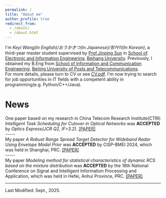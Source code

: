 ```yaml
---
permalink: /
title: "About me"
author_profile: true
redirect_from: 
  - /about/
  - /about.html
---
```

I'm _Keyi Wang(In English)/おうかきつ(In Japanese)/왕커이(In Korean)_, a third-year master student supervised by [Prof.Jinping Sun](https://shi.buaa.edu.cn/sunjinping/zh_CN/index/136932/list/index.htm) in [School of Electronic and Information Engineering](https://www.ee.buaa.edu.cn/), [Beihang University](https://www.buaa.edu.cn/). Previously, I obtained my B.Eng from [School of Information and Communication Engineering](https://sice.bupt.edu.cn/), [Beijing University of Posts and Telecommunications](https://www.bupt.edu.cn/).<br/>
For more details, please turn to CV or see [CV.pdf](/keyiwang.github.io/files/KeyiWang_Resume.pdf). I'm now trying to search for job opportunities in IT fields with a competent ability in programming(e.g. Python/C++/Java).

News
=====
One paper based on my research in China Telecom Research Institute(CTRI) _Intelligent Task Scheduling for Cutover in Optical Networks_ was __ACCEPTED__ by _Optics Express(JCR Q2, IF=3.2)_. [[PAPER]](https://doi.org/10.1364/OE.558603)<br/>
-----<br/>
My paper _A Robust Range Spread Target Detector for Wideband Radar Using Envelope Model Prior_ was __ACCEPTED__ by CISP-BMEI 2024, which was held in Shanghai, PRC. [[PAPER]](https://ieeexplore.ieee.org/document/10906088)<br/>
-----<br/>
My paper _Modeling method for statistical characteristics of dynamic RCS based on the mixture distribution_ was __ACCEPTED__ by the 18th National Conference on Signal and Intelligent Information Processing and Application, which was held in Hefei, Anhui Province, PRC. [[PAPER]](https://kns.cnki.net/kcms2/article/abstract?v=XtSw_LC1RHlR9NoFjeZlkTQSRBQXSNmEeQT0OJVZ5lgX-VBU1Fx_DVH9SK0Y8b3YFJnT45RJfN5wdTmRh9aJ1urjfLM3rkdi7gU657G0NBjwTgR5evrY9zTcUHQlka4dg73_J2wWQUEKz1LXEVGVt2XqEhrzYoyW6QjN7KZvM02tPmIar158BWt0HTccQpHdgu2CbZzVKPI=&uniplatform=NZKPT&language=CHS)

---
Last Modified: Sept., 2025.
